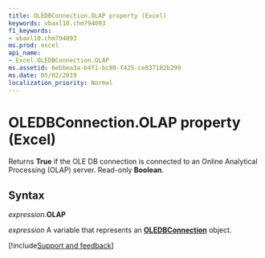 ```yaml
---
title: OLEDBConnection.OLAP property (Excel)
keywords: vbaxl10.chm794093
f1_keywords:
- vbaxl10.chm794093
ms.prod: excel
api_name:
- Excel.OLEDBConnection.OLAP
ms.assetid: 6ebbea3a-b4f1-bc80-f425-ce837182b299
ms.date: 05/02/2019
localization_priority: Normal
---
```



# OLEDBConnection.OLAP property (Excel)

Returns **True** if the OLE DB connection is connected to an Online Analytical Processing (OLAP) server. Read-only **Boolean**.


## Syntax

_expression_.**OLAP**

_expression_ A variable that represents an **[OLEDBConnection](Excel.OLEDBConnection.md)** object.




[!include[Support and feedback](~/includes/feedback-boilerplate.md)]